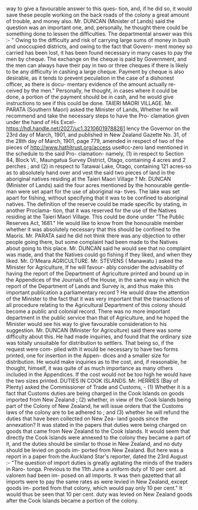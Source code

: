 way to give a favourable answer to this ques- tion, and, if he did so, it would save these people working on the back roads of the colony a great amount of trouble, and money also. Mr. DUNCAN (Minister of Lands) said the question was an important one, and, personally, he thought there could be something done to lessen the difficulties. The departmental answer was this :- " Owing to the difficulty and risk of carrying large sums of money in bush and unoccupied districts, and owing to the fact that Govern- ment money so carried has been lost, it has been found necessary in many cases to pay the men by cheque. The exchange on the cheque is paid by Government, and the men can always have their pay in two or three cheques if there is likely to be any difficulty in cashing a large cheque. Payment by cheque is also desirable, as it tends to prevent peculation in the case of a dishonest officer, as there is docu- mentary evidence of the amount actually re- ceived by the men." Personally, he thought, in cases where it could be done, a portion of the payment should be in cash, and he would give instructions to see if this could be done. TAIERI MAORI VILLAGE. Mr. PARATA (Southern Maori) asked the Minister of Lands, Whether he will recommend and take the necessary steps to have the Pro- clamation given under the hand of His Excel- https://hdl.handle.net/2027/uc1.32106019788261 lency the Governor on the 23rd day of March, 1901, and published in New Zealand Gazette No. 31, of the 28th day of March, 1901, page 779, amended in respect of two of the pieces of http://www.hathitrust.org/access use#cc-zero land mentioned in the schedule to the said Pro- clamation- namely, (1) in respect to Section 84, Block VI., Maungatua Survey District, Otago, containing 4 acres and 2 perches ; and (2) in respect to Tatawai Lake, Otago, containing 121 acres-so as to absolutely hand over and vest the said two pieces of land in the aboriginal natives residing at the Taieri Maori Village ? Mr. DUNCAN (Minister of Lands) said the four acres mentioned by the honourable gentle- man were set apart for the use of aboriginal na- tives. The lake was set apart for fishing, without specifying that it was to be confined to aboriginal natives. The definition of the reserve could be made specific by stating, in another Proclama- tion, that it was reserved for the use of the Natives residing at the Taieri Maori Village. This could be done under "The Public Reserves Act, 1681." He would like to know from the honourable member whether it was absolutely necessary that this should be confined to the Maoris. Mr. PARATA said he did not think there was any objection to other people going there, but some complaint had been made to the Natives about going to this place. Mr. DUNCAN said he would see that no complaint was made, and that the Natives could go fishing if they liked, and when they liked. Mr. O'Meara AGRICULTURE. Mr. STEVENS ( Manawatu ) asked the Minister for Agriculture, If he will favour- ably consider the advisability of having the report of the Department of Agriculture printed and bound up in the Appendices of the Journals of the House, in the same way in which the report of the Department of Lands and Survey is, and thus make this important publication a parliamentary record ? He would draw the attention of the Minister to the fact that it was very important that the transactions of all procedure relating to the Agricultural Department of this colony should become a public and colonial record. There was no more important department in the public service than that of Agriculture, and he hoped the Minister would see his way to give favourable consideration to his suggestion. Mr. DUNCAN (Minister for Agriculture) said there was some difficulty about this. He had made inquiries, and found that the ordinary size was totally unsuitable for distribution to settlers. That being so, if the request were com- plied with it would be necessary to have two forms printed, one for insertion in the Appen- dices and a smaller size for distribution. He would make inquiries as to the cost, and, if reasonable, he thought, himself, it was quite of as much importance as many others included in the Appendices. If the cost would not be too high he would have the two sizes printed. DUTIES IN COOK ISLANDS. Mr. HERRIES (Bay of Plenty) asked the Commissioner of Trade and Customs, - (1) Whether it is a fact that Customs duties are being charged in the Cook Islands on goods imported from New Zealand ; (2) whether, in view of the Cook Islands being part of the Colony of New Zealand, he will issue orders that the Customs laws of the colony are to be adhered to ; and (3) whether he will refund the duties that have been collected on New Zea- land goods since the annexation? It was stated in the papers that duties were being charged on goods that came from New Zealand to the Cook Islands. It would seem that directly the Cook Islands were annexed to the colony they became a part of it, and the duties should be similar to those in New Zealand, and no duty should be levied on goods im- ported from New Zealand. But here was a report in a paper from the Auckland Star's reporter, dated the 23rd August :- "The question of import duties is greatly agitating the minds of the traders in Raro- tonga. Previous to the 11th June a uniform duty of 10 per cent. ad valorem had been im- posed on all imports. It was then gazetted that all imports were to pay the same rates as were levied in New Zealand, except goods im- ported from that colony, which would pay only 10 per cent." It would thus be seen that 10 per cent. duty was levied on New Zealand goods after the Cook Islands became a portion of the colony. 